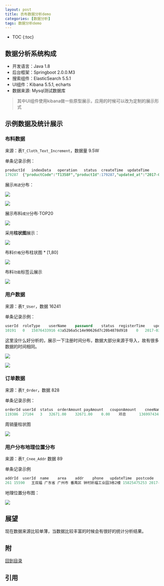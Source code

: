 ```yaml
---
layout: post
title: 衣布数据分析demo
categories: [数据分析]
tags: 数据分析demo
---
```


<!--<span id="top"></span>

macdown下使用这条命令去生成toc 

[toc] -->


* TOC
{:toc}

## 数据分析系统构成

* 开发语言：Java 1.8
* 后台框架：Springboot 2.0.0.M3 
* 搜索组件：ElasticSearch 5.5.1
* UI组件：Kibana 5.5.1, echarts
* 数据来源: Mysql测试数据库

> 其中UI组件使用kibana做一些原型展示，应用的时候可以改为定制的展示形式

## 示例数据及统计展示

### 布料数据

来源：表`T_Cloth_Text_Increment`，数据量 9.5W

单条记录示例：

``` sql
productId	indexData	operation	status	createTime	updateTime
179287	{"productCode":"T1358F","productId":179287,"updated_at":"2017-03-29T12:00:49","price":11.0,"name":"","alias":"人棉","created_at":"2017-03-22T21:57:52","attributes":{"产地":["中国"],"人群":["通用"],"用途":["衬衫"],"功能":["吸湿"],"季节":["四季"],"成分":["人棉"],"织物":["梭织"],"时效":["常规"],"工艺":["染色"]},"status":1}	2	1	2017-05-31 17:14:12	2017-05-31 17:14:12
```

展示`用途`分布：

![](../images/posts/2017/ebu/data-m-1.png)

![](../images/posts/2017/ebu/data-m-2.png)

展示布料`成分`分布·TOP20

![](../images/posts/2017/ebu/data-m-3.png)

采用**柱状图**展示：

![](../images/posts/2017/ebu/data-m-4.png)

布料`价格`分布柱状图 * [1,80]

![](../images/posts/2017/ebu/data-m-5.png)

布料`功能`标签云展示

![](../images/posts/2017/ebu/data-m-6.png)


### 用户数据

来源：表`T_User`，数据 16241

单条记录示例：

```sql
userId	roleType	userName	password	status	registerTime	updateTime	totalBalance	totalIncome	totalSettled	totalScore	uacId	belongsId	creatorId	name	tel	headPortrait	nickName	sex	address	email	introduce	priceStrategy	source
10191	0	15876433916	43a52b6a5c14e90626d7c20b4878d918	0	2017-03-03 20:40:26	2017-03-03 20:40:26	0.00	0.00	0.00	0	0	0	0	NULL	NULL	NULL	NULL	0	NULL	NULL	NULL	0	0
```

这里没什么好分析的，展示一下注册时间分布，数据大部分来源于导入，故有很多数据的时间相同。

![](../images/posts/2017/ebu/data-u-1.png)

![](../images/posts/2017/ebu/data-u-2.png)

### 订单数据

来源：表`T_Order`，数据 828

单条记录示例：

```sql
orderId	userId	status	orderAmount	payAmount	couponAmount	cneeName	cneeAddr	cneePhone	createTime	payTime	trackingNum	deliType	deliCom	packWeight	freight	image	note	updateTime	itemStr	imageId	appName	couponId	invoiceContent	productType	adjustAmount	invoiceAmount	invoiceTitle	invoiceType	payWay	agentCommission	purchased	serviceNote	customOrderId	customizeType	manufactureStatusStr	deliveryDate	syncTimeOMS	syncMsgOMS
119386	27104	3	32671.00	32671.00	0.00	邓总		13699743416	2017-07-04 14:55:19	2017-07-04 14:55:19	NULL	NULL	NULL	NULL	NULL	NULL	NULL	2017-07-04 14:55:19	[{"number":1766,"product":{"catList":[],"supplierId":142,"skuList":[{"images":[{"image":"http://mprod-10039477.image.myqcloud.com/310a3b5f-9972-4ce1-aa48-1ec28d2abef5","imageId":990778,"sn":0,"imgType":1}],"productId":211227,"name":"无","stock":866,"skuId":232007,"skuCode":"A10052-E12226-11-1","ebspuId":89077},{"images":[{"image":"http://mprod-10039477.image.myqcloud.com/a676f3fc-27f9-4c10-8f77-b3406917a278","imageId":990779,"sn":0,"imgType":1}],"productId":211227,"name":"无","stock":955,"skuId":232008,"skuCode":"A10052-E12226-11-2","ebspuId":89077}],"scoringList":[],"traderId":12238,"propertieList":{"77":{"name":"功能","value":["吸湿透气"]},"67":{"name":"织物","value":["梭织"]},"23":{"name":"工艺","value":["染色"]},"90":{"name":"人群","value":["通用"]},"999":{"name":"触感","value":[]},"95":{"name":"用途","value":["休闲服"]}},"saleUnit":1,"productName":"","minOrder":0,"priceList":[{"productId":211227,"salePrice":18.5,"priceType":1,"ebspuId":89077},{"productId":211227,"salePrice":38.5,"priceType":2,"ebspuId":89077},{"productId":211227,"salePrice":0.0,"priceType":3,"ebspuId":89077}],"paper":0.0,"providerId":14040,"price":18.5,"brand":"","popType":0,"providerName":"翰宇纺织","productType":6,"maxWidth":0.0,"aliasName":"斜纹布","productId":211227,"gross":0.0,"appName":3,"weight":0.0,"updateTime":1490760068000,"maxWeight":0.0,"saleStatus":1,"labels":"","samplePrice":0.0,"productCode":"A10052-E12226-11-191","createTime":1490191952000,"width":143.0,"ingredientList":[{"name":"棉","value":0},{"name":"氨纶","value":0}],"spuId":89077,"imageList":[],"status":1},"productId":211227,"orderId":0,"appName":3,"price":18.5,"subItems":[{"sizeId":0,"mesureType":0,"productId":211227,"orderId":0,"appName":3,"colorId":0,"priceType":1,"userId":27104,"number":1766,"purchased":0,"price":18.5,"productType":6,"skuId":232007}],"priceType":1,"saleUnit":1,"userId":27104,"productType":0}]	NULL	3	0	NULL	6	0.00	0.00	NULL	0	0	0.00	0	NULL	0	0	NULL	NULL	NULL	NULL
```

周销量柱状图

![](../images/posts/2017/ebu/data-o-1.png)

### 用户分布地理位置分布

来源：表`T_Cnee_Addr` 数据 89

单条记录示例

```sql
addrId	userId	name	area	addr	phone	updateTime	postcode	isDefault
261	15590	王双福	广东省 广州市 番禺区	钟村祈福工业园3栋2楼	15825475253	2017-05-26 18:20:41		1
```

地理位置分布图：

![](../images/posts/2017/ebu/data-a-1.png)

## 展望

现在数据来源比较单薄，当数据比较丰富的时候会有很好的统计分析结果。


## 附

[回到目录](#markdown-toc)

## 引用

